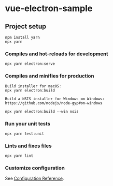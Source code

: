 # vue-electron-sample

## Project setup
```
npm install yarn
npx yarn
```

### Compiles and hot-reloads for development
```
npx yarn electron:serve
```

### Compiles and minifies for production
```
Build installer for macOS:
npx yarn electron:build

Build a NSIS installer for Windows on Windows:
https://github.com/nodejs/node-gyp#on-windows

npx yarn electron:build --win nsis
```

### Run your unit tests
```
npx yarn test:unit
```

### Lints and fixes files
```
npx yarn lint
```

### Customize configuration
See [Configuration Reference](https://cli.vuejs.org/config/).
